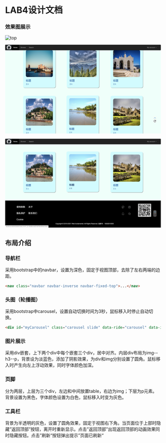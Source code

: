 # **LAB4设计文档**

### 效果图展示

![top](images/screenshots/top.png)

![middle](images/screenshots/middle.png)

![bottom](images/screenshots/bottom.png)

## 布局介绍

### 导航栏

采用bootstrap中的navbar，设置为深色，固定于视图顶部，去除了左右两端的边距。

```html
<nav class="navbar navbar-inverse navbar-fixed-top">...</nav>
```

### 头图（轮播图）

采用bootstrap中carousel，设置自动切换时间为3秒，鼠标移入时停止自动切换。

```html
<div id="myCarousel" class="carousel slide" data-ride="carousel" data-interval="3000" data-pause="hover" data-wrap="true">...</div>
```

### 图片展示

采用div嵌套，上下两个div中每个嵌套三个div，居中对齐。内层div布局为img--h3--p，背景设为淡蓝色，添加了阴影效果，为div和img分别设置了圆角。鼠标移入时产生向左上浮动效果，同时字体颜色加深。

### 页脚

分为两层，上层为三个div，左边和中间放置table，右边为img；下层为p元素。背景设置为黑色，字体颜色设置为白色，鼠标移入时变为灰色。

### 工具栏

背景为半透明的灰色，设置了圆角效果，固定于视图右下角。当页面位于上部时隐藏”返回顶部”按钮，离开时重新显示。点击”返回顶部”出现返回顶部的动画效果同时隐藏按钮。点击”刷新“按钮弹出提示”页面已刷新“
